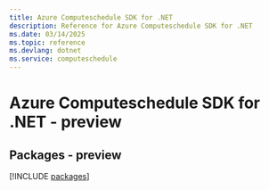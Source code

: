 ```yaml
---
title: Azure Computeschedule SDK for .NET
description: Reference for Azure Computeschedule SDK for .NET
ms.date: 03/14/2025
ms.topic: reference
ms.devlang: dotnet
ms.service: computeschedule
---
```

# Azure Computeschedule SDK for .NET - preview
## Packages - preview
[!INCLUDE [packages](computeschedule-index.md)]